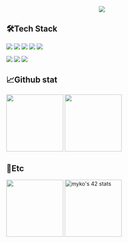 <p align="center">
<img src="https://capsule-render.vercel.app/api?type=waving&color=gradient&height=200&section=header&text=Kdelphinus's%20Github%20Profile&fontSize=50&fontColor=ffffff"
</p>

## 🛠️Tech Stack

<p align="left">
<img src="https://img.shields.io/badge/Python-3776AB?style=badge&logo=python&logoColor=white">
<img src="https://img.shields.io/badge/Jupyter-F37626?style=badge&logo=jupyter&logoColor=white">
<img src="https://img.shields.io/badge/C-A8B9CC?style=badge&logo=c&logoColor=white">
<img src="https://img.shields.io/badge/C++-00599C?style=badge&logo=cplusplus&logoColor=white">
<img src="https://img.shields.io/badge/Markdown-000000?style=badge&logo=markdown&logoColor=white">
</p>
<p align="left">
<img src="https://img.shields.io/badge/Pycharm-3776AB?style=badge&logo=pycharm&logoColor=white">
<img src="https://img.shields.io/badge/Clion-00599C?style=badge&logo=clion&logoColor=white">
  <img src="https://img.shields.io/badge/Visual Studio Code-007ACC?style=badge&logo=visualstudiocode&logoColor=white">
</p>

## 📈Github stat

<p align="left">
<img height="150em" src="https://github-readme-stats.vercel.app/api/top-langs/?username=Kdelphinus&layout=compact&theme=dracula">
<img height="150em" src="https://github-readme-stats.vercel.app/api?username=Kdelphinus&show_icons=true&theme=dracula&count_private=true">
</p>

## 📌Etc

<p align="left">
<img height="150em" src="http://mazassumnida.wtf/api/v2/generate_badge?boj=kmj951015">
<a href="https://github.com/JaeSeoKim/badge42"><img height="150em" src="https://badge42.vercel.app/api/v2/clai3zd6e01030fk88gkgveod/stats?cursusId=21&coalitionId=87" alt="myko's 42 stats" /></a>
</p>
